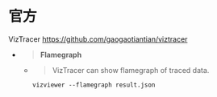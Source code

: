 
# 官方

VizTracer https://github.com/gaogaotiantian/viztracer
- > **Flamegraph**
  * > VizTracer can show flamegraph of traced data.
    ```
    vizviewer --flamegraph result.json
    ```
